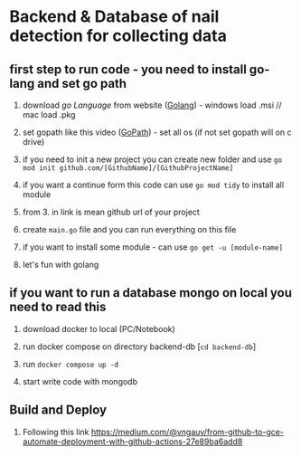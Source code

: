 # Backend & Database of nail detection for collecting data

## first step to run code - you need to install go-lang and set go path

1. download _go Language_ from website ([Golang](https://go.dev/dl/)) - windows load .msi // mac load .pkg

2. set gopath like this video ([GoPath](https://www.youtube.com/watch?v=kjr3mOPv8Sk)) - set all os (if not set gopath will on c drive)

3. if you need to init a new project you can create new folder and use `go mod init github.com/[GithubName]/[GithubProjectName]`

4. if you want a continue form this code can use `go mod tidy` to install all module

5. from 3. in link is mean github url of your project

6. create `main.go` file and you can run everything on this file 

7. if you want to install some module - can use `go get -u [module-name]`

8. let's fun with golang

## if you want to run a database mongo on local you need to read this

1. download docker to local (PC/Notebook) 

2. run docker compose on directory backend-db [`cd backend-db`]

3. run `docker compose up -d`

4. start write code with mongodb

## Build and Deploy
1. Following this link
https://medium.com/@vngauv/from-github-to-gce-automate-deployment-with-github-actions-27e89ba6add8